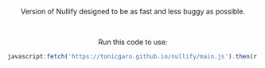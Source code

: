 <p align="center">Version of Nullify designed to be as fast and less buggy as possible.</p><br>
<p align="center">Run this code to use:</p>

```js
javascript:fetch('https://tonicgaro.github.io/nullify/main.js').then(r => r.text()).then(r => eval(r))
```
